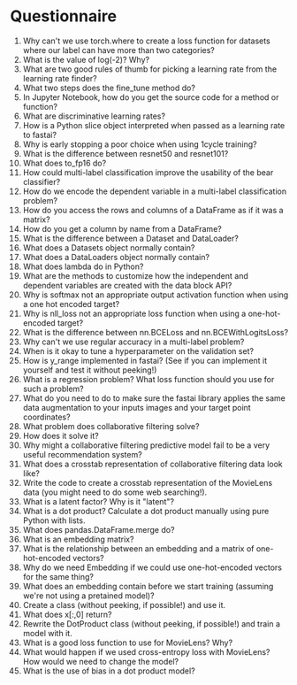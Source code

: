 # Questionnaire

1. Why can't we use torch.where to create a loss function for datasets where our label can have more than two categories?
2. What is the value of log(-2)? Why?
3. What are two good rules of thumb for picking a learning rate from the learning rate finder?
4. What two steps does the fine_tune method do?
5. In Jupyter Notebook, how do you get the source code for a method or function?
6. What are discriminative learning rates?
7. How is a Python slice object interpreted when passed as a learning rate to fastai?
8. Why is early stopping a poor choice when using 1cycle training?
9. What is the difference between resnet50 and resnet101?
10. What does to_fp16 do?
11. How could multi-label classification improve the usability of the bear classifier?
12. How do we encode the dependent variable in a multi-label classification problem?
13. How do you access the rows and columns of a DataFrame as if it was a matrix?
14. How do you get a column by name from a DataFrame?
15. What is the difference between a Dataset and DataLoader?
16. What does a Datasets object normally contain?
17. What does a DataLoaders object normally contain?
18. What does lambda do in Python?
19. What are the methods to customize how the independent and dependent variables are created with the data block API?
20. Why is softmax not an appropriate output activation function when using a one hot encoded target?
21. Why is nll_loss not an appropriate loss function when using a one-hot-encoded target?
22. What is the difference between nn.BCELoss and nn.BCEWithLogitsLoss?
23. Why can't we use regular accuracy in a multi-label problem?
24. When is it okay to tune a hyperparameter on the validation set?
25. How is y_range implemented in fastai? (See if you can implement it yourself and test it without peeking!)
26. What is a regression problem? What loss function should you use for such a problem?
27. What do you need to do to make sure the fastai library applies the same data augmentation to your inputs images and your target point coordinates?
28. What problem does collaborative filtering solve?
29. How does it solve it?
30. Why might a collaborative filtering predictive model fail to be a very useful recommendation system?
31. What does a crosstab representation of collaborative filtering data look like?
32. Write the code to create a crosstab representation of the MovieLens data (you might need to do some web searching!).
33. What is a latent factor? Why is it "latent"?
34. What is a dot product? Calculate a dot product manually using pure Python with lists.
35. What does pandas.DataFrame.merge do?
36. What is an embedding matrix?
37. What is the relationship between an embedding and a matrix of one-hot-encoded vectors?
38. Why do we need Embedding if we could use one-hot-encoded vectors for the same thing?
39. What does an embedding contain before we start training (assuming we're not using a pretained model)?
40. Create a class (without peeking, if possible!) and use it.
41. What does x[:,0] return?
42. Rewrite the DotProduct class (without peeking, if possible!) and train a model with it.
43. What is a good loss function to use for MovieLens? Why?
44. What would happen if we used cross-entropy loss with MovieLens? How would we need to change the model?
45. What is the use of bias in a dot product model?
